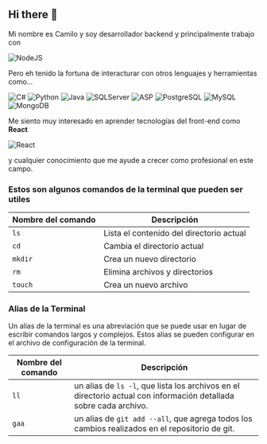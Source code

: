 ## Hi there 👋

Mi nombre es Camilo y soy desarrollador backend y principalmente trabajo con 

![NodeJS](https://img.icons8.com/color/128/000000/nodejs.png "NodeJS Icon")

Pero eh tenido la fortuna de interacturar con otros lenguajes y herramientas como...

![C#](https://img.icons8.com/color/48/000000/c-sharp-logo.png "ASP.Net") ![Python](https://img.icons8.com/color/48/000000/python.png "Python") ![Java](https://img.icons8.com/color/48/000000/java-coffee-cup-logo.png "Java") ![SQLServer](https://img.icons8.com/color/48/000000/microsoft-sql-server.png)
![ASP](https://img.icons8.com/color/48/000000/asp.png) ![PostgreSQL](https://img.icons8.com/color/48/000000/postgreesql.png) ![MySQL](https://img.icons8.com/color/48/000000/mysql-logo.png) ![MongoDB](https://img.icons8.com/color/48/000000/mongodb.png)

Me siento muy interesado en aprender tecnologías del front-end como **React** 

![React](https://img.icons8.com/color/48/000000/react-native.png "React Icon")

y cualquier conocimiento que me ayude a crecer como profesional en este campo.

### Estos son algunos comandos de la terminal que pueden ser utiles

| Nombre del comando | Descripción                              |
| ------------------ | ---------------------------------------- |
| `ls`               | Lista el contenido del directorio actual |
| `cd`               | Cambia el directorio actual              |
| `mkdir`            | Crea un nuevo directorio                 |
| `rm`               | Elimina archivos y directorios           |
| `touch`            | Crea un nuevo archivo                    |

### Alias de la Terminal

Un alias de la terminal es una abreviación que se puede usar en lugar de escribir comandos largos y complejos. Estos alias se pueden configurar en el archivo de configuración de la terminal.

| Nombre del comando | Descripción                                                                                                       |
| ------------------ | ----------------------------------------------------------------------------------------------------------------- |
| `ll`               | un alias de `ls -l`, que lista los archivos en el directorio actual con información detallada sobre cada archivo. |
| `gaa`              | un alias de `git add --all`, que agrega todos los cambios realizados en el repositorio de git.                    |



<!--
**k4dm3l/k4dm3l** is a ✨ _special_ ✨ repository because its `README.md` (this file) appears on your GitHub profile.

Here are some ideas to get you started:

- 🔭 I’m currently working on ...
- 🌱 I’m currently learning ...
- 👯 I’m looking to collaborate on ...
- 🤔 I’m looking for help with ...
- 💬 Ask me about ...
- 📫 How to reach me: ...
- 😄 Pronouns: ...
- ⚡ Fun fact: ...
-->
